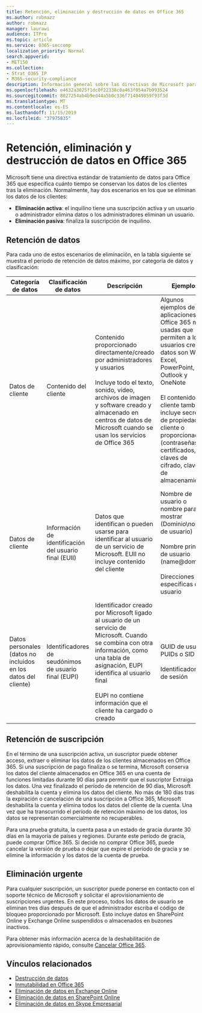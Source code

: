 ```yaml
---
title: Retención, eliminación y destrucción de datos en Office 365
ms.author: robmazz
author: robmazz
manager: laurawi
audience: ITPro
ms.topic: article
ms.service: O365-seccomp
localization_priority: Normal
search.appverid:
- MET150
ms.collection:
- Strat_O365_IP
- M365-security-compliance
description: Información general sobre las directivas de Microsoft para Office 365 relativas a la retención, eliminación y destrucción de datos.
ms.openlocfilehash: e4632a3025f1dc0f22338c0a463f054a7b993524
ms.sourcegitcommit: 8027254ab4b9ed44a5b0c336f714049859f93f3d
ms.translationtype: MT
ms.contentlocale: es-ES
ms.lasthandoff: 11/15/2019
ms.locfileid: "37975835"
---
```

# <a name="data-retention-deletion-and-destruction-in-office-365"></a>Retención, eliminación y destrucción de datos en Office 365

Microsoft tiene una directiva estándar de tratamiento de datos para Office 365 que especifica cuánto tiempo se conservan los datos de los clientes tras la eliminación. Normalmente, hay dos escenarios en los que se eliminan los datos de los clientes:

- **Eliminación activa**: el inquilino tiene una suscripción activa y un usuario o administrador elimina datos o los administradores eliminan un usuario.
- **Eliminación pasiva**: finaliza la suscripción de inquilino.

## <a name="data-retention"></a>Retención de datos

Para cada uno de estos escenarios de eliminación, en la tabla siguiente se muestra el período de retención de datos máximo, por categoría de datos y clasificación:

| Categoría de datos | Clasificación de datos | Descripción | Ejemplos | Período de retención |
|-----------------|-----------------|-----------------|----------------------------------|-------------------------------|
| Datos de cliente | Contenido del cliente| Contenido proporcionado directamente/creado por administradores y usuarios <br><br> Incluye todo el texto, sonido, vídeo, archivos de imagen y software creado y almacenado en centros de datos de Microsoft cuando se usan los servicios de Office 365 | Algunos ejemplos de las aplicaciones de Office 365 más usadas que permiten a los usuarios crear datos son Word, Excel, PowerPoint, Outlook y OneNote <br><br> El contenido del cliente también incluye secretos de propiedad del cliente o proporcionados (contraseñas, certificados, claves de cifrado, claves de almacenamiento) | **Escenario de eliminación activa:** como máximo 30 días <br><br> **Escenario de eliminación pasiva:** como máximo 180 días |
| Datos de cliente | Información de identificación del usuario final (EUII) | Datos que identifican o pueden usarse para identificar al usuario de un servicio de Microsoft. EUII no incluye contenido del cliente | Nombre de usuario o nombre para mostrar (Dominio\nombre de usuario) <br><br> Nombre principal de usuario (name@domain) <br><br>  Direcciones IP específicas del usuario | **Escenario de eliminación activa:** como máximo de 180 días (solo una acción de administrador de inquilinos) <br><br> **Escenario de eliminación pasiva:** como máximo 180 días |
| Datos personales <br> (datos no incluidos en los datos del cliente) | Identificadores de seudónimos de usuario final (EUPI) | Identificador creado por Microsoft ligado al usuario de un servicio de Microsoft. Cuando se combina con otra información, como una tabla de asignación, EUPI identifica al usuario final <br><br> EUPI no contiene información que el cliente ha cargado o creado | GUID de usuario, PUIDs o SID <br><br> Identificadores de sesión | **Escenario de eliminación activa:** como máximo 30 días <br><br> **Escenario de eliminación pasiva:** como máximo 180 días |

## <a name="subscription-retention"></a>Retención de suscripción

En el término de una suscripción activa, un suscriptor puede obtener acceso, extraer o eliminar los datos de los clientes almacenados en Office 365. Si una suscripción de pago finaliza o se termina, Microsoft conserva los datos del cliente almacenados en Office 365 en una cuenta de funciones limitadas durante 90 días para permitir que el suscriptor Extraiga los datos. Una vez finalizado el período de retención de 90 días, Microsoft deshabilita la cuenta y elimina los datos del cliente. No más de 180 días tras la expiración o cancelación de una suscripción a Office 365, Microsoft deshabilita la cuenta y elimina todos los datos del cliente de la cuenta. Una vez que ha transcurrido el período de retención máximo de los datos, los datos se representan comercialmente no recuperables.

Para una prueba gratuita, la cuenta pasa a un estado de gracia durante 30 días en la mayoría de países y regiones. Durante este período de gracia, puede comprar Office 365. Si decide no comprar Office 365, puede cancelar la versión de prueba o dejar que expire el período de gracia y se elimine la información y los datos de la cuenta de prueba.

## <a name="expedited-deletion"></a>Eliminación urgente

Para cualquier suscripción, un suscriptor puede ponerse en contacto con el soporte técnico de Microsoft y solicitar el aprovisionamiento de suscripciones urgentes. En este proceso, todos los datos de usuario se eliminan tres días después de que el administrador escriba el código de bloqueo proporcionado por Microsoft. Esto incluye datos en SharePoint Online y Exchange Online suspendidos o almacenados en buzones inactivos.

Para obtener más información acerca de la deshabilitación de aprovisionamiento rápido, consulte [Cancelar Office 365](https://support.office.com/article/Cancel-Office-365-for-business-b1bc0bef-4608-4601-813a-cdd9f746709a).

## <a name="related-links"></a>Vínculos relacionados

- [Destrucción de datos](office-365-data-destruction.md)
- [Inmutabilidad en Office 365](office-365-data-immutability.md)
- [Eliminación de datos en Exchange Online](office-365-exchange-online-data-deletion.md)
- [Eliminación de datos en SharePoint Online](office-365-sharepoint-online-data-deletion.md)
- [Eliminación de datos en Skype Empresarial](office-365-skype-data-deletion.md)
